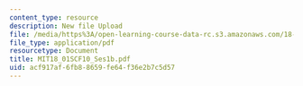 ```yaml
---
content_type: resource
description: New file Upload
file: /media/https%3A/open-learning-course-data-rc.s3.amazonaws.com/18-01sc-single-variable-calculus-fall-2010/acf917af6fb88659fe64f36e2b7c5d57_MIT18_01SCF10_Ses1b.pdf
file_type: application/pdf
resourcetype: Document
title: MIT18_01SCF10_Ses1b.pdf
uid: acf917af-6fb8-8659-fe64-f36e2b7c5d57
---
```

